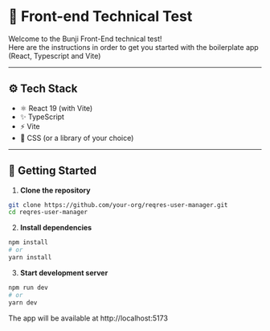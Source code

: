 # 🧪 Front-end Technical Test

Welcome to the Bunji Front-End technical test!  
Here are the instructions in order to get you started with the boilerplate app (React, Typescript and Vite)

---

## ⚙️ Tech Stack

- ⚛️ React 19 (with Vite)
- ✨ TypeScript
- ⚡️ Vite
- 🎨 CSS (or a library of your choice)

---

## 🚀 Getting Started

1. **Clone the repository**

```bash
git clone https://github.com/your-org/reqres-user-manager.git
cd reqres-user-manager
```


2. **Install dependencies**
```bash
npm install
# or
yarn install
```

3. **Start development server**
```bash
npm run dev
# or
yarn dev
```
The app will be available at http://localhost:5173
